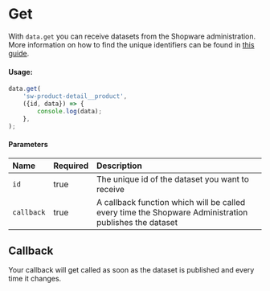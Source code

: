 # Get

With `data.get` you can receive datasets from the Shopware administration.
More information on how to find the unique identifiers can be found in [this guide](../../5_internals/datahandling.md).

#### Usage:  
```ts
data.get(
    'sw-product-detail__product',
    ({id, data}) => {
        console.log(data);
    },
);
```

#### Parameters
| Name                 | Required | Description                                                                                           |
| :------------------- | :------- | :---------------------------------------------------------------------------------------------------- |
| `id`                 | true     | The unique id of the dataset you want to receive                                                      |
| `callback`           | true     | A callback function which will be called every time the Shopware Administration publishes the dataset |

## Callback
Your callback will get called as soon as the dataset is published and every time it changes.